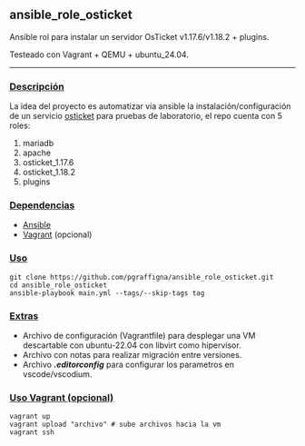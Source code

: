 ## ansible_role_osticket

Ansible rol para instalar un servidor OsTicket v1.17.6/v1.18.2 + plugins.

Testeado con Vagrant + QEMU + ubuntu_24.04.

---

### <u>Descripción</u>
La idea del proyecto es automatizar vía ansible la instalación/configuración de un servicio [osticket](https://osticket.com/) para pruebas de laboratorio, el repo cuenta con 5 roles:
1. mariadb
2. apache
3. osticket_1.17.6
4. osticket_1.18.2
5. plugins

### <u>Dependencias</u>

* [Ansible](https://docs.ansible.com/ansible/latest/installation_guide/installation_distros.html)
* [Vagrant](https://developer.hashicorp.com/vagrant/install) (opcional)

### <u>Uso</u>
```shell
git clone https://github.com/pgraffigna/ansible_role_osticket.git
cd ansible_role_osticket
ansible-playbook main.yml --tags/--skip-tags tag
```

### <u>Extras</u>
* Archivo de configuración (Vagrantfile) para desplegar una VM descartable con ubuntu-22.04 con libvirt como hipervisor.
* Archivo con notas para realizar migración entre versiones.
* Archivo ***.editorconfig*** para configurar los parametros en vscode/vscodium.

### <u>Uso Vagrant (opcional)</u>
```shell
vagrant up
vagrant upload "archivo" # sube archivos hacia la vm
vagrant ssh
```
